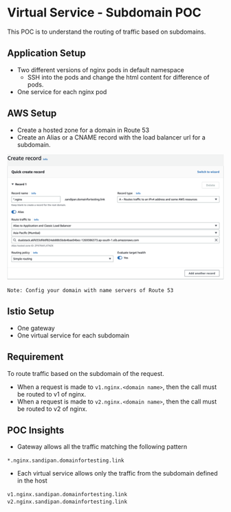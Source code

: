 # Virtual Service - Subdomain POC

This POC is to understand the routing of traffic based on subdomains.

## Application Setup

- Two different versions of nginx pods in default namespace
  - SSH into the pods and change the html content for difference of pods.
- One service for each nginx pod

## AWS Setup
- Create a hosted zone for a domain in Route 53
- Create an Alias or a CNAME record with the load balancer url for a subdomain.

![Alt text](image.png)
```
Note: Config your domain with name servers of Route 53
```
## Istio Setup

- One gateway
- One virtual service for each subdomain

## Requirement

To route traffic based on the subdomain of the request.

- When a request is made to `v1.nginx.<domain name>`, then the call must be routed to v1 of nginx.
- When a request is made to `v2.nginx.<domain name>`, then the call must be routed to v2 of nginx.

## POC Insights

- Gateway allows all the traffic matching the following pattern

`*.nginx.sandipan.domainfortesting.link`

- Each virtual service allows only the traffic from the subdomain defined in the host

`v1.nginx.sandipan.domainfortesting.link`
`v2.nginx.sandipan.domainfortesting.link`

